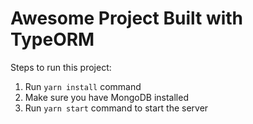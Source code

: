# Awesome Project Built with TypeORM

Steps to run this project:

1. Run `yarn install` command
2. Make sure you have MongoDB installed
3. Run `yarn start` command to start the server
